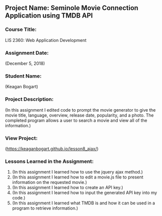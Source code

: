 ## Project Name:  Seminole Movie Connection Application using TMDB API

### Course Title:
LIS 2360:  Web Application Development

### Assignment Date:  
(December 5, 2018)

### Student Name:  
(Keagan Bogart)

### Project Description:
(In this assignment I edited code to prompt the movie generator to give the movie title, language, overview, release date, popularity, and a photo. The completed program allows a user to search a movie and view all of the information.)

### View Project:
(https://keaganbogart.github.io/lesson8_ajax/)

### Lessons Learned in the Assignment:
1. (In this assignment I learned how to use the jquery ajax method.)
2. (In this assignment I learned how to edit a movie.js file to present information on the requested movie.)
3. (In this assignment I learned how to create an API key.)
4. (In this assignment I learned how to input the generated API key into my code.)
5. (In this assignment I learned what TMDB is and how it can be used in a program to retrieve information.)